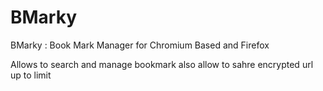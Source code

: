 # BMarky
BMarky : Book Mark Manager for Chromium Based and Firefox


Allows to search and manage bookmark 
also allow to sahre encrypted url up to limit 
